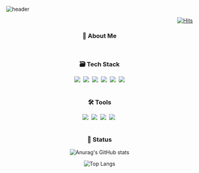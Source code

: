
<!--타이틀 부분-->
![header](https://capsule-render.vercel.app/api?type=transparent&color=timeGradient&text=SINHEY%20GitHub&fontColor=eeddff&animation=twinkling&fontSize=40&fontAlign=50&stroke=ddccee&strokeWidth=1)

<div align="right">
  
  [![Hits](https://hits.seeyoufarm.com/api/count/incr/badge.svg?url=https%3A%2F%2Fgithub.com%2Fsinheyy&count_bg=%23DDCCEE&title_bg=%23DDCCEE&icon=&icon_color=%23000000&title=view&edge_flat=false)](https://hits.seeyoufarm.com)

</div>

<!--내용 부분-->

<h3 align="center">🫧 About Me</h3>
<br>

<div align="center">
  
</div>

<h3 align="center">🗃️ Tech Stack</h3>
<div align="center">
  <img src="https://img.shields.io/badge/react-20232a.svg?style=flat-square&logo=react&logoColor=61DAFB" />&nbsp
  <img src="https://img.shields.io/badge/javascript-F7DF1E.svg?style=flat-square&logo=javascript&logoColor=20232a" />&nbsp
  <img src="https://img.shields.io/badge/html5-E34F26.svg?style=flat-square&logo=html5&logoColor=white" />&nbsp
  <img src="https://img.shields.io/badge/css3-1572B6.svg?style=flat-square&logo=css3&logoColor=white" />&nbsp
  <img src="https://img.shields.io/badge/bootstrap-7952B3?style=flat-square&logo=bootstrap&logoColor=white">&nbsp
  <img src="https://img.shields.io/badge/java-007396?style=flat-squar&logo=java&logoColor=white"> 
</div>

<br>

<h3 align="center">🛠️ Tools </h3>
<div align="center">
  <img src="https://img.shields.io/badge/git-F05033.svg?style=flat-square&logo=git&logoColor=white" />&nbsp
  <img src="https://img.shields.io/badge/github-181717.svg?style=flat-square&logo=github&logoColor=white" />&nbsp
  <img src="https://img.shields.io/badge/figma-F24E1E.svg?style=flat-square&logo=figma&logoColor=white" />&nbsp
  <img src="https://img.shields.io/badge/VSCode-2C2C32.svg?style=flat-squaree&logo=visual-studio-code&logoColor=22ABF3" />&nbsp
</div>

<br>

<h3 align="center">📝 Status </h3>
<div align="center">

  
  ![Anurag's GitHub stats](https://github-readme-stats.vercel.app/api?username=sinheyy&hide_title=true&show_icons=true&disable_animations=true&theme=buefy)

  
  ![Top Langs](https://github-readme-stats.vercel.app/api/top-langs/?username=sinheyy&layout=compact&theme=buefy)
  <br>
</div>

<br>

<!--
**sinheyy/sinheyy** is a ✨ _special_ ✨ repository because its `README.md` (this file) appears on your GitHub profile.

Here are some ideas to get you started:

- 🔭 I’m currently working on ...
- 🌱 I’m currently learning ...
- 👯 I’m looking to collaborate on ...
- 🤔 I’m looking for help with ...
- 💬 Ask me about ...
- 📫 How to reach me: ...
- 😄 Pronouns: ...
- ⚡ Fun fact: ...
-->
